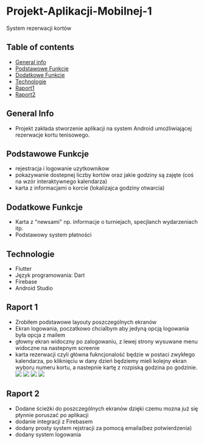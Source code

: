 # Projekt-Aplikacji-Mobilnej-1
System rezerwacji kortów


## Table of contents
* [General info](#general-info)
* [Podstawowe Funkcje](#podstawowe-funkcje)
* [Dodatkowe Funkcje](#dodatkowe-funkcje)
* [Technologie](#technologie)
* [Raport1](#raport-1)
* [Raport2](#raport-2)

## General Info
* Projekt zakłada stworzenie aplikacji na system Android umożliwiającej rezerwacje kortu tenisowego.


## Podstawowe Funkcje
* rejestracja i logowanie uzytkownikow
* pokazywanie dostepnej liczby kortów oraz jakie godziny są zajęte (coś na wzór interaktywnego kalendarza)
* karta z informacjami o korcie (lokalizajca godziny otwarcia)

## Dodatkowe Funkcje
* Karta z "newsami" np. informacje o turniejach, specjlanch wydarzeniach itp.
* Podstawowy system płatności


## Technologie
* Flutter
* Język programowania: Dart
* Firebase
* Android Studio
	
## Raport 1
* Zrobiłem podstawowe layouty poszczególnych ekranów
* Ekran logowania, poczatkowo chcialbym aby jedyną opcją logowania była opcja z mailem
* głowny ekran widoczny po zalogowaniu, z lewej strony wysuwane menu widoczne na nastepnym screenie
* karta rezerwacji czyli główna fukncjonalość będzie w postaci zwykłego kalendarza, po kliknięciu w dany dzień będziemy mieli kolejny ekran wyboru numeru kortu, a nastepnie kartę z rozpiską godzina po godzinie.
![](login_screen.png)
![](main_screen.png)
![](main_2_screen.png)
![](reservation_screen.png)

## Raport 2
* Dodane ścieżki do poszczególnych ekranów dzięki czemu mozna już się płynnie poruszać po aplikacji
* dodanie integracji z Firebasem
* dodany prosty system rejstracji za pomocą emaila(bez potwierdzenia)
* dodany system logowania





